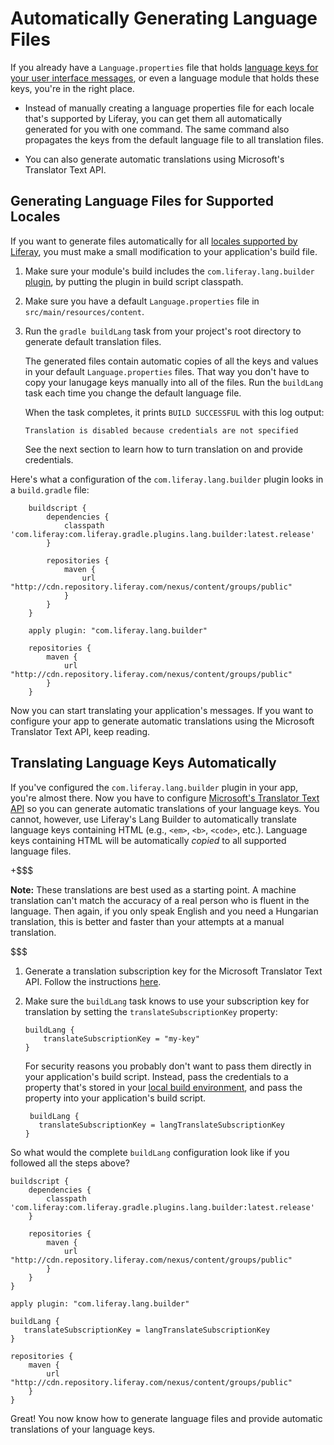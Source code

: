 # Automatically Generating Language Files [](id=automatically-generating-language-files)

If you already have a `Language.properties` file that holds
[language keys for your user interface messages](/develop/tutorials/-/knowledge_base/7-0/localizing-your-application),
or even a language module that holds these keys, you're in the right place.

-  Instead of manually creating a language properties file for each locale
   that's supported by Liferay, you can get them all automatically generated
   for you with one command. The same command also propagates the keys from the
   default language file to all translation files.

-  You can also generate automatic translations using Microsoft's Translator
   Text API.

## Generating Language Files for Supported Locales [](id=generating-language-files-for-supported-locales)

If you want to generate files automatically for all 
[locales supported by Liferay](@platform-ref@/7.0-latest/propertiesdoc/portal.properties.html#Languages%20and%20Time%20Zones),
you must make a small modification to your application's build file.

1.  Make sure your module's build includes the `com.liferay.lang.builder`
    [plugin](https://github.com/liferay/liferay-portal/tree/master/modules/sdk/gradle-plugins-lang-builder),
    by putting the plugin in build script classpath.

2.  Make sure you have a default `Language.properties` file in
    `src/main/resources/content`. 

3.  Run the `gradle buildLang` task from your project's root directory to
    generate default translation files.

    The generated files contain automatic copies of all the keys and values
    in your default `Language.properties` files. That way you don't have to
    copy your lanugage keys manually into all of the files. Run the
    `buildLang` task each time you change the default language file.

    When the task completes, it prints `BUILD SUCCESSFUL` with this log output:

        Translation is disabled because credentials are not specified

    See the next section to learn how to turn translation on and provide
    credentials.

Here's what a configuration of the `com.liferay.lang.builder` plugin looks in a
`build.gradle` file: 

        buildscript {
            dependencies {
                classpath 'com.liferay:com.liferay.gradle.plugins.lang.builder:latest.release'
            }

            repositories {
                maven {
                    url "http://cdn.repository.liferay.com/nexus/content/groups/public"
                }
            }
        }

        apply plugin: "com.liferay.lang.builder"

        repositories {
            maven {
                url "http://cdn.repository.liferay.com/nexus/content/groups/public"
            }
        }
Now you can start translating your application's messages. If you want to
configure your app to generate automatic translations using the Microsoft
Translator Text API, keep reading.

## Translating Language Keys Automatically [](id=translating-language-keys-automatically)

If you've configured the `com.liferay.lang.builder` plugin in your app, you're
almost there. Now you have to configure
[Microsoft's Translator Text API](https://azure.microsoft.com/en-us/services/cognitive-services/translator-text-api/)
so you can generate automatic translations of your language keys. You cannot,
however, use Liferay's Lang Builder to automatically translate language keys
containing HTML (e.g., `<em>`, `<b>`, `<code>`, etc.). Language keys containing
HTML will be automatically *copied* to all supported language files.

+$$$

**Note:** These translations are best used as a starting point. A machine
translation can't match the accuracy of a real person who is fluent in the
language. Then again, if you only speak English and you need a Hungarian
translation, this is better and faster than your attempts at a manual
translation.

$$$

1.  Generate a translation subscription key for the Microsoft Translator Text
    API. Follow the instructions
    [here](http://docs.microsofttranslator.com/text-translate.html).

2.  Make sure the `buildLang` task knows to use your subscription key for
    translation by setting the `translateSubscriptionKey` property:

        buildLang {
            translateSubscriptionKey = "my-key"
        }

    For security reasons you probably don't want to pass them directly in your
    application's build script. Instead, pass the credentials to a property
    that's stored in your
    [local build environment](https://docs.gradle.org/current/userguide/build_environment.html),
    and pass the property into your application's build script.

         buildLang {
           translateSubscriptionKey = langTranslateSubscriptionKey
        }

So what would the complete `buildLang` configuration look like if you followed
all the steps above? 

    buildscript {
        dependencies {
            classpath 'com.liferay:com.liferay.gradle.plugins.lang.builder:latest.release'
        }

        repositories {
            maven {
                url "http://cdn.repository.liferay.com/nexus/content/groups/public"
            }
        }
    }

    apply plugin: "com.liferay.lang.builder"

    buildLang {
       translateSubscriptionKey = langTranslateSubscriptionKey
    }

    repositories {
        maven {
            url "http://cdn.repository.liferay.com/nexus/content/groups/public"
        }
    }

Great! You now know how to generate language files and provide automatic
translations of your language keys.
